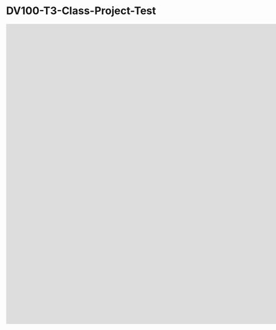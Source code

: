 # DV100-T3-Class-Project-Test
 

<iframe src="https://player.vimeo.com/video/871220698?h=05b1e37a37&amp;badge=0&amp;autopause=0&amp;player_id=0&amp;app_id=58479" width="1536" height="816" frameborder="0" allow="autoplay; fullscreen; picture-in-picture" title="New Recording - 2023/10/04, 22:43:22"></iframe>

```
```